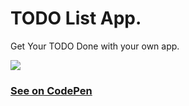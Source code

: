 # TODO List App.

Get Your TODO Done with your own app.

![](https://assets.codepen.io/5224857/internal/screenshots/pens/LYZyBGp.default.png?fit=cover&format=auto&ha=true&height=360&quality=75&v=2&version=1603810121&width=640)

### [See on CodePen](https://codepen.io/hicoders/pen/LYZyBGp)
